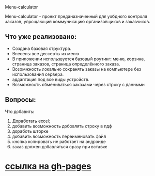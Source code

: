 Menu-calculator

Menu-calculator - проект преданазначенный для уобдного контроля заказов, упрощающий коммуникацию организовщиков и заказчиков.

## Что уже реализовано:
* Создана базовая структура.
* Внесены все дессерты из меню
* В приложении использвуется базовый роутинг: меню, корзина, страница заказов, страница определённого заказа.
* Возомжность локально сохранять заказы на компьютере без использования сервера.
* аддаптация под все виды устройств.
* Возможность обмениваться заказами через строку с данными


## Вопросы:
Что добавить:
1) Доработать excel;
2) добавить возможность добовлять строку в пдф
3) доработь шторкe
4) добавить возможность переименовать файл
5) кнопка копировать не работает на андроиде
6) заказ должен добавляться сразу при вставке

# [ссылка на gh-pages](https://gutardanya.github.io/menu-calculator/)